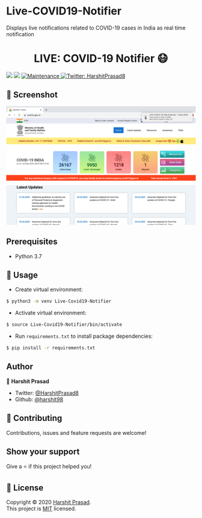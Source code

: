 # Live-COVID19-Notifier
Displays live notifications related to COVID-19 cases in India as real time notification

<h1 align="center">LIVE: COVID-19 Notifier 😷</h1>
<p>
    <img src='https://img.shields.io/badge/maintainer-harshit98-blue' />
  <img src="https://img.shields.io/badge/license-MIT-blue" />
  <a href="https://github.com/itsfadnis/coronavirus-india/graphs/commit-activity" target="_blank">
    <img alt="Maintenance" src="https://img.shields.io/badge/Maintained%3F-yes-green.svg" />
  </a>
  <a href="https://twitter.com/HarshitPrasad8" target="_blank">
    <img alt="Twitter: HarshitPrasad8" src="https://img.shields.io/twitter/follow/HarshitPrasad8.svg?style=social" />
  </a>
</p>


## 📸 Screenshot
![Preview](screenshot.png)

## Prerequisites

- Python 3.7

## 🚀 Usage

- Create virtual environment:

```sh
$ python3 -m venv Live-Covid19-Notifier
```

- Activate virtual environment:

```sh
$ source Live-Covid19-Notifier/bin/activate
```

- Run `requirements.txt` to install package dependencies:

```sh
$ pip install -r requirements.txt
```

## Author

👤 **Harshit Prasad**

* Twitter: [@HarshitPrasad8](https://twitter.com/HarshitPrasad8)
* Github: [@harshit98](https://github.com/harshit98)

## 🤝 Contributing

Contributions, issues and feature requests are welcome!

## Show your support

Give a ⭐️ if this project helped you!

## 📝 License

Copyright © 2020 [Harshit Prasad](https://github.com/harshit98).<br />
This project is [MIT](https://github.com/harshit98/Live-Covid19-Notifier/blob/master/LICENSE) licensed.
